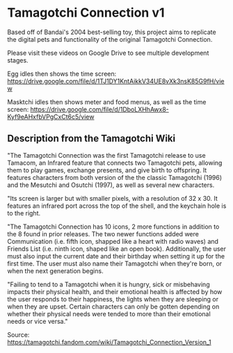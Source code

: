 # Tamagotchi Connection v1
Based off of Bandai's 2004 best-selling toy, this project aims to replicate the digital pets and functionality of the original Tamagotchi Connection.

Please visit these videos on Google Drive to see multiple development stages.

Egg idles then shows the time screen: https://drive.google.com/file/d/1TJ1DY1KntAikkV34UE8vXk3nsK85G9fH/view

Masktchi idles then shows meter and food menus, as well as the time screen: https://drive.google.com/file/d/1DboLXHhAwx8-Kyf9eAHxfbVPgCxCt6c5/view

## Description from the Tamagotchi Wiki

"The Tamagotchi Connection was the first Tamagotchi release to use Tamacom, an Infrared feature that connects two Tamagotchi pets, allowing them to play games, exchange presents, and give birth to offspring. It features characters from both version of the the classic Tamagotchi (1996) and the Mesutchi and Osutchi (1997), as well as several new characters.

"Its screen is larger but with smaller pixels, with a resolution of 32 x 30. It features an infrared port across the top of the shell, and the keychain hole is to the right.

"The Tamagotchi Connection has 10 icons, 2 more functions in addition to the 8 found in prior releases. The two newer functions added were Communication (i.e. fifth icon, shapped like a heart with radio waves) and Friends List (i.e. ninth icon, shaped like an open book). Additionally, the user must also input the current date and their birthday when setting it up for the first time. The user must also name their Tamagotchi when they're born, or when the next generation begins.

"Failing to tend to a Tamagotchi when it is hungry, sick or misbehaving impacts their physical health, and their emotional health is affected by how the user responds to their happiness, the lights when they are sleeping or when they are upset. Certain characters can only be gotten depending on whether their physical needs were tended to more than their emotional needs or vice versa."

Source: https://tamagotchi.fandom.com/wiki/Tamagotchi_Connection_Version_1
